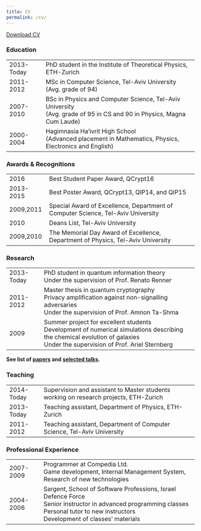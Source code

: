 ```yaml
---
title: CV
permalink: /cv/
---
```


[Download CV](/assets/Rotem_CV.pdf)

### Education 


<table>
<tr>
<td class="date">2013-Today</td>
<td>PhD student in the Institute of Theoretical Physics, ETH-Zurich</td>
</tr>
<tr>
<td class="date">2011-2012</td>
<td>MSc in Computer Science, Tel-Aviv University <br/> (Avg. grade of 94)</td>
</tr>
<tr>
<td class="date">2007-2010</td>
<td>BSc in Physics and Computer Science, Tel-Aviv University <br/> (Avg. grade of 95 in CS and 90 in Physics, Magna Cum Laude) </td>
</tr>
<tr>
<td class="date">2000-2004</td>
<td>Hagimnasia Ha’ivrit High School <br/> (Advanced placement in Mathematics, Physics, Electronics and English) </td>
</tr>
</table>



### Awards & Recognitions
<table>
<tr>
<td class="date">2016</td>
<td>Best Student Paper Award, QCrypt16</td>
</tr>
<tr>
<td class="date">2013-2015</td>
<td>Best Poster Award, QCrypt13, QIP14, and QIP15</td>
</tr>
<tr>
<td class="date">2009,2011</td>
<td>Special Award of Excellence, Department of Computer Science, Tel-Aviv University </td>
</tr>
<tr>
<td class="date">2010</td>
<td>Deans List, Tel-Aviv University </td>
</tr>
<tr>
<td class="date">2009,2010</td>
<td>The Memorial Day Award of Excellence, Department of Physics, Tel-Aviv University </td>
</tr>
</table>

### Research 

<table>
<tr>
<td class="date">2013-Today</td>
<td>PhD student in quantum information theory <br/> Under the supervision of Prof. Renato Renner</td>
</tr>
<tr>
<td class="date">2011-2012</td>
<td>Master thesis in quantum cryptography <br/>Privacy amplification against non-signalling adversaries <br/> Under the supervision of Prof. Amnon Ta-Shma</td>
</tr>
<tr>
<td class="date">2009</td>
<td>Summer project for excellent students  <br/> Development of numerical simulations describing the chemical evolution of galaxies <br/> Under the supervision of Prof. Ariel Sternberg </td>
</tr>
</table>

**See list of [papers](/research/) and [selected talks](/talks/).**

### Teaching

<table>
<tr>
<td class="date">2014-Today</td>
<td>Supervision and assistant to Master students working on research projects, ETH-Zurich</td>
</tr>
<tr>
<td class="date">2013-Today</td>
<td>Teaching assistant, Department of Physics, ETH-Zurich</td>
</tr>
<tr>
<td class="date">2011-2012</td>
<td>Teaching assistant, Department of Computer Science, Tel-Aviv University </td>
</tr>
</table>



### Professional Experience

<table>
<tr>
<td class="date">2007-2009</td>
<td>Programmer at Compedia Ltd. <br/> Game development, Internal Management System, Research of new technologies</td>
</tr>
<tr>
<td class="date">2004-2006</td>
<td>Sargent, School of Software Professions, Israel Defence Force<br/>Senior instructor in advanced programming classes<br/>Personal tutor to new instructors<br/>Development of classes’ materials</td>
</tr>
</table>

